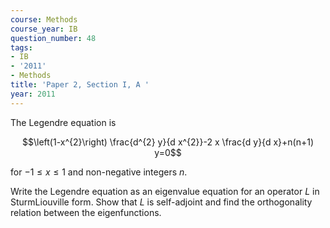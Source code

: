 ```yaml
---
course: Methods
course_year: IB
question_number: 48
tags:
- IB
- '2011'
- Methods
title: 'Paper 2, Section I, A '
year: 2011
---
```




The Legendre equation is

$$\left(1-x^{2}\right) \frac{d^{2} y}{d x^{2}}-2 x \frac{d y}{d x}+n(n+1) y=0$$

for $-1 \leqslant x \leqslant 1$ and non-negative integers $n$.

Write the Legendre equation as an eigenvalue equation for an operator $L$ in SturmLiouville form. Show that $L$ is self-adjoint and find the orthogonality relation between the eigenfunctions.